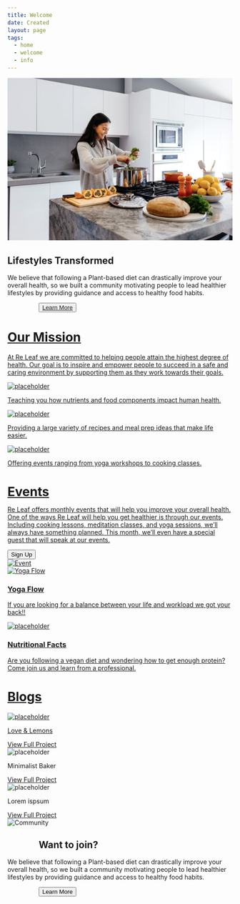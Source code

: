 ```yaml
---
title: Welcome
date: Created
layout: page
tags:
  - home
  - welcome
  - info
---
```


<section class="a_intro">
 <div class="a_c50">
 <img src="images/hpimg.png"  alt="Positive">
 </div>
  <div class="a_c50">
  <h1>Lifestyles Transformed</h1>
  <p>We believe that following a Plant-based diet can drastically improve your overall health, so we built a community motivating people to lead healthier lifestyles by providing guidance and access to healthy food habits.</p> 
  <button class="hero-button" style="margin-left:70px;"><a href="philosophy">Learn More</button>
  </div>
 </section>

   <!-- <div class="boxes"><div class="box one">
<img src="images/hpimg.png" alt="Positive"></div>
  <div class="box two">
  <h1 style="text-align: left; padding-top:60px;">Lifestyles Transformed</h1>
  <p>We believe that following a Plant-based diet can drastically improve your overall health, so we built a community motivating people to lead healthier lifestyles by providing guidance and access to healthy food habits. </p>
    <button class="hero-button">Learn More</button>
</div>
          </div> -->
   
<div class="MS-container">
    <div class="MS-heading">
    <h1>Our Mission</h1>
    <P>At Re Leaf we are committed to helping people attain the highest degree of health. Our goal is to inspire and empower people to succeed in a safe and caring environment by supporting them as they work towards their goals.<p>
    </div>
    <div class="MSboxes">
    <div class="box star"><img src="/images/knowledge.svg" alt="placeholder"><p>Teaching you how nutrients and food components impact human health.</p></div>
    <div class="box star">  <img src="/images/nutrition.svg" alt="placeholder"><p>Providing a large variety of recipes and meal prep ideas that make life easier.</p></div>
    <div class="box star"><img src="/images/yoga.svg" alt="placeholder"><p>Offering events ranging from yoga workshops to cooking classes.</p></div>
     
   </div>
      </div>
    
  <div class="Event-boxes">
 
<div class="e-box e-info">
    <h1 style="text-align:left; margin-bottom: 0px;">Events</h1>
<p>Re Leaf offers monthly events that will help you improve your overall health. One of the ways Re Leaf will help you get healthier is through our events. Including cooking lessons, meditation classes, and yoga sessions, we’ll always have something planned. This month, we’ll even have a special guest that will speak at our events. </p>
    <button class="hero-button">Sign Up</button>
</div>
                 <div class="e-box e-image">
<img src="/images/events.png" alt="Event">
</div>
                 <div class="e-box e-f1">
<img src="/images/yogaflow.svg" alt="Yoga Flow">
    <h3>Yoga Flow</h3>
        <p>If you are looking for a balance between your life and workload we got your back!!</p>
</div>
                 <div class="e-box e-f2">
<img src="/images/star.svg" alt="placeholder">
     <h3>Nutritional Facts</h3>
        <p>Are you following a vegan diet and wondering how to get enough protein? Come join us and learn from a professional.</p>
</div>
             </div>
    <div class="container">
    <div class="heading">
    <h1>Blogs</h1>
    </div>
    <div class="row">
        <div class="card">
            <div class="card-header">
           <img class="card-img" src="/images/Blog1.png" alt="placeholder">
        </div>
            <div class="card-body">
            <p>Love & Lemons
                </p>
                <a href="#" class="btn">View Full Project</a>
        </div>
            
  </div>
    <div class="card">
     <div class="card-header">
        <img class="card-img" src="/images/Blog1.png" alt="placeholder">
        </div>
            <div class="card-body">
            <p>Minimalist Baker
                </p>
                <a href="#" class="btn">View Full Project</a>
        </div>
            
   </div> <!-- Div card Closing -->
    <div class="card">
       <div class="card-header">
         <img class="card-img" src="https://via.placeholder.com/300" alt="placeholder">
        </div>
            <div class="card-body">
            <p>Lorem ispsum
                </p>
                <a href="#" class="btn">View Full Project</a>
        </div>
            
  </div> <!-- Div card Closing -->
        </div>  <!-- Div row Closing -->
    
  </div>

    


<section class="a_intro">
 <div class="a_c50">
 <img src="/images/index_join.jpg"  alt="Community">
 </div>
  <div class="a_c50">
  <h2 style="text-align: left; padding-left:70px;">Want to join?</h2>
  <p>We believe that following a Plant-based diet can drastically improve your overall health, so we built a community motivating people to lead healthier lifestyles by providing guidance and access to healthy food habits.</p> 
  <button class="hero-button" style="margin-left:70px;">Learn More</button>
  </div>
 </section>


 
<!-- 
   <div class="boxes2">
      <div class="box2 g-image">
<img src="/images/index_join.jpg" alt="community" class="width: 400px">
</div>
<div class="box2 g-info">
    <h2 style="text-align: left; padding-left:70px;">Want to join?</h2>
<p>Want to join our team, help organizing events, or become an active member? Learn about our values and aspirations first.  </p>
    <button class="hero-button">Learn More</button>
</div>
          </div> -->

 

